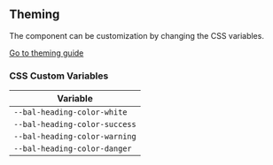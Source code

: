 ## Theming

The component can be customization by changing the CSS variables.

<a class="sb-unstyled button is-primary" href="../?path=/docs/development-theming--page">Go to theming guide</a>

<!-- START: human documentation -->



<!-- END: human documentation -->

### CSS Custom Variables​

| Variable                      |
| ----------------------------- |
| `--bal-heading-color-white`   |
| `--bal-heading-color-success` |
| `--bal-heading-color-warning` |
| `--bal-heading-color-danger`  |
